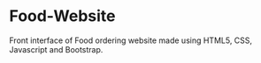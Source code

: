 # Food-Website
Front interface of Food ordering website made using HTML5, CSS, Javascript and Bootstrap.
